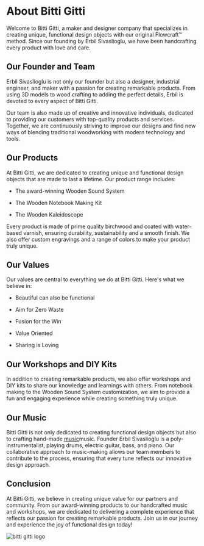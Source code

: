 # About Bitti Gitti

Welcome to Bitti Gitti, a maker and designer company that specializes in creating unique, functional design objects with our original Flowcraft™ method. Since our founding by Erbil Sivaslioglu, we have been handcrafting every product with love and care.

## Our Founder and Team

Erbil Sivaslioglu is not only our founder but also a designer, industrial engineer, and maker with a passion for creating remarkable products. From using 3D models to wood crafting to adding the perfect details, Erbil is devoted to every aspect of Bitti Gitti.

Our team is also made up of creative and innovative individuals, dedicated to providing our customers with top-quality products and services. Together, we are continuously striving to improve our designs and find new ways of blending traditional woodworking with modern technology and tools.

## Our Products

At Bitti Gitti, we are dedicated to creating unique and functional design objects that are made to last a lifetime. Our product range includes:

* The award-winning Wooden Sound System

* The Wooden Notebook Making Kit

* The Wooden Kaleidoscope

Every product is made of prime quality birchwood and coated with water-based varnish, ensuring durability, sustainability and a smooth finish. We also offer custom engravings and a range of colors to make your product truly unique.

## Our Values

Our values are central to everything we do at Bitti Gitti. Here's what we believe in:

* Beautiful can also be functional

* Aim for Zero Waste

* Fusion for the Win

* Value Oriented

* Sharing is Loving

## Our Workshops and DIY Kits

In addition to creating remarkable products, we also offer workshops and DIY kits to share our knowledge and learnings with others. From notebook making to the Wooden Sound System customization, we aim to provide a fun and engaging experience while creating something truly unique.

## Our Music

Bitti Gitti is not only dedicated to creating functional design objects but also to crafting hand-made [music](/music.md)music. Founder Erbil Sivaslioglu is a poly-instrumentalist, playing drums, electric guitar, bass, and piano. Our collaborative approach to music-making allows our team members to contribute to the process, ensuring that every tune reflects our innovative design approach.

## Conclusion

At Bitti Gitti, we believe in creating unique value for our partners and community. From our award-winning products to our handcrafted music and workshops, we are dedicated to delivering a complete experience that reflects our passion for creating remarkable products. Join us in our journey and experience the joy of functional design today!

<img src="/bitti-gitti-logo.svg" alt="bitti gitti logo">